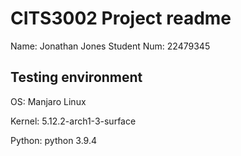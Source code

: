 # CITS3002 Project readme

Name: Jonathan Jones 
Student Num: 22479345

## Testing environment

OS: Manjaro Linux

Kernel: 5.12.2-arch1-3-surface

Python: python 3.9.4